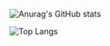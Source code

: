 
![Anurag's GitHub stats](https://github-readme-stats.vercel.app/api?username=sihua14a&theme=merko&show_icons=true)

![Top Langs](https://github-readme-stats.vercel.app/api/top-langs/?username=sihua14&layout=compact&theme=flag-india)


